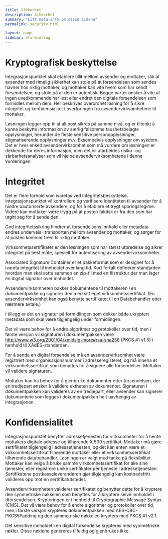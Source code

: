```yaml
---
title: Sikkerhet
description: Sikkerhet
summary: "Litt meta-info om disse sidene"
permalink: security.html

layout: page
sidebar: eformidling
---
```



# Kryptografisk beskyttelse

Integrasjonspunktet skal etablere tillit mellom avsender og mottaker, slik at avsender med rimelig sikkerhet kan stole på at forsendelsen som sendes havner hos riktig mottaker, og mottaker kan vite hvem som har sendt forsendelsen, og stole på at den er autentisk. Begge parter ønsker å vite at ingen uvedkommende har lest eller endret den digitale forsendelsen som formidles mellom dem. Her beskrives overordnet løsning for å sikre integritet og konfidensialitet i overføringen fra avsendervirksomhetene til mottaker.

Løsningen legger opp til at all post sikres på samme nivå, og er tiltenkt å kunne beskytte informasjon av særlig følsomme taushetsbelagte opplysninger, herunder de fleste sensitive personopplysninger, stigmatiserende opplysninger m.v. Eksempelvis opplysninger om sykdom. Det er hver enkelt avsendervirksomhet som må vurdere om løsningen er dekkende for deres informasjon, men det vil utarbeides risiko- og sårbarhetsanalyser som vil hjelpe avsendervirksomhetene i denne vurderingen.

# Integritet

Det er flere forhold som ivaretas ved integritetsbeskyttelse. Integrasjonspunktet vil kontrollere og verifisere identiteten til avsender for å hindre uautoriserte avsendere, og for å etablere et trygt sporingsregime. Videre kan mottaker være trygg på at posten faktisk er fra den som har utgitt seg for å sende den.

God integritetssikring hindrer at forsendelsens innhold eller metadata endres underveis i transporten mellom avsender og mottaker, og sørger for at posten kommer frem til riktig mottaker.

Virksomhetssertifikater er den løsningen som har størst utbredelse og sikrer integritet på best måte, spesielt for autentisering av avsendervirksomheter.

Associated Signature Container er et pakkeformat som er designet for å ivareta integritet til innholdet over lang tid. Kort fortalt definerer standarden hvordan man skal sette sammen en zip-fil med en filstruktur der man lager en digital signatur over innholdet.

Avsendervirksomheten pakker dokumentene til mottakeren i en dokumentpakke og signerer den med sitt eget virksomhetssertifikat. (En avsendervirksomhet kan også benytte sertifikatet til en Databehandler etter nærmere avtale.)

I tillegg er det en signatur på formidlingen som dekker både ukryptert metadata som skal være tilgjengelig under formidlingen.

Det vil være behov for å endre algoritmer og protokoller over tid, men i første versjon vil signaturen i dokumentpakken være http://www.w3.org/2001/04/xmldsig-more#rsa-sha256 (PKCS #1 v1.5) i henhold til XAdES-standarden.

For å sende en digital forsendelse må en avsendervirksomhet være registrert med organisasjonsnummer i adresseregisteret, og må inneha et virksomhetssertifikat som benyttes for å signere alle forsendelser. Mottaker vil validere signaturen.

Mottaker kan ha behov for å gjenbruke dokumenter etter forsendelsen, der en tredjepart ønsker å validere ektheten av dokumentet. Signaturen i dokumentpakken kan valideres av en tredjepart, eller avsender kan signerer dokumentene som legges i dokumentpakken helt uavhengig av integrasjonen.

# Konfidensialitet

Integrasjonspunktet benytter adressetjenesten for virksomheter for å hente mottakers digitale adresse og tilhørende X.509 sertifikat. Mottaker må gjøre sertifikatet tilgjengelig i adressetjenesten, og det kan enten være et virksomhetssertifikat tilhørende mottaker eller et virksomhetssertifikat tilhørende databehandler. Løsningen er valgt med tanke på fleksibilitet. Mottaker kan velge å bruke samme virksomhetssertifikat for alle sine tjenester, eller registrere unike sertifikater per tjeneste i adressetjenesten. Sertifikatene postkasseleverandøren gjør tilgjengelig kan kostnadsfritt valideres opp mot en sertifikatutsteder.

Avsendervirksomheten validerer sertifikatet og benytter dette for å kryptere den symmetriske nøkkelen som benyttes for å kryptere selve innholdet i dforsendelsen. Krypteringen er i henhold til Cryptographic Message Syntax (CMS). Det vil være behov for å endre algoritmer og protokoller over tid, men i første versjon krypteres dokumentpakken med AES-CBC-PKCS5Padding og den symmetriske nøkkelen krypters med PKCS #1 v2.1.

Det sensitive innholdet i en digital forsendelse krypteres med symmetriske nøkler. Disse nøklene genereres tilfeldig og gjenbrukes ikke.